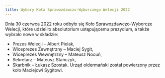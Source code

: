 ```yaml
---
title: Wybory Koła Sprawozdawczo-Wyborczego Welecji 2022  
---
```


Dnia 30 czerwca 2022 roku odbyło się Koło Sprawozdawczo-Wyborcze Welecji, które udzieliło absolutorium ustępującemu prezydium, a także wybrało nowe w składzie:
* Prezes Welecji – Albert Pielak,
* Wiceprezes Zewnętrzny – Maciej Sygit,
* Wiceprezes Wewnętrzny – Mateusz Nocuń,
* Sekretarz – Mateusz Stańczyk,
* Skarbnik – Łukasz Szostak.
Urząd oldermański został powierzony przez koło Maciejowi Sygitowi.

